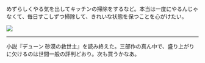 めずらしくやる気を出してキッチンの掃除をするなど。本当は一度にやるんじゃなくて、毎日すこしずつ掃除して、きれいな状態を保つことを心がけたい。

![](https://photos.apkas.net/medium/202406/20240601-103245.webp)

---

小説『デューン 砂漠の救世主』を読み終えた。三部作の真ん中で、盛り上がりに欠けるのは世間一般の評判どおり。次も買うかなあ。
